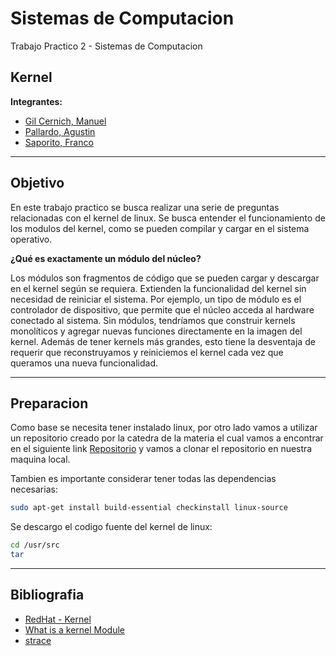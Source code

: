 # Sistemas de Computacion
Trabajo Practico 2 - Sistemas de Computacion 

## Kernel

**Integrantes:**
- [Gil Cernich, Manuel](https://github.com/manugcr/)
- [Pallardo, Agustin](https://github.com/djpallax)
- [Saporito, Franco](https://github.com/fasaporito)

---

## Objetivo

En este trabajo practico se busca realizar una serie de preguntas relacionadas con el kernel de linux. Se busca entender el funcionamiento de los modulos del kernel, como se pueden compilar y cargar en el sistema operativo.

**¿Qué es exactamente un módulo del núcleo?**

Los módulos son fragmentos de código que se pueden cargar y descargar en el kernel según se requiera. Extienden la funcionalidad del kernel sin necesidad de reiniciar el sistema. Por ejemplo, un tipo de módulo es el controlador de dispositivo, que permite que el núcleo acceda al hardware conectado al sistema. Sin módulos, tendríamos que construir kernels monolíticos y agregar nuevas funciones directamente en la imagen del kernel. Además de tener kernels más grandes, esto tiene la desventaja de requerir que reconstruyamos y reiniciemos el kernel cada vez que queramos una nueva funcionalidad.

---

## Preparacion

Como base se necesita tener instalado linux, por otro lado vamos a utilizar un repositorio creado por la catedra de la materia el cual vamos a encontrar en el siguiente link [Repositorio](https://gitlab.com/sistemas-de-computacion-unc/kenel-modules) y vamos a clonar el repositorio en nuestra maquina local.

Tambien es importante considerar tener todas las dependencias necesarias:

```bash
sudo apt-get install build-essential checkinstall linux-source
```

Se descargo el codigo fuente del kernel de linux:

```bash
cd /usr/src
tar 
```

---

## Bibliografia

- [RedHat - Kernel](https://access.redhat.com/documentation/es-es/red_hat_enterprise_linux/8/html/managing_monitoring_and_updating_the_kernel/signing-kernel-modules-for-secure-boot_managing-kernel-modules)
- [What is a kernel Module](https://sysprog21.github.io/lkmpg/#what-is-a-kernel-module) 
- [strace](https://opensource.com/article/19/10/strace )

